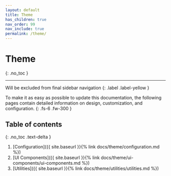 ```yaml
---
layout: default
title: Theme
has_children: true
nav_order: 99
nav_include: true
permalink: /theme/
---
```


# Theme
{: .no_toc }

---

Will be excluded from final sidebar navigation
{: .label .label-yellow }

To make it as easy as possible to update this documentation, the following pages contain detailed information on design, customization, and configuration.
{: .fs-6 .fw-300 }

## Table of contents
{: .no_toc .text-delta }

1. [Configuration]({{ site.baseurl }}{% link docs/theme/configuration.md %})
2. [UI Components]({{ site.baseurl }}{% link docs/theme/ui-components/ui-components.md %})
3. [Utilities]({{ site.baseurl }}{% link docs/theme/utilities/utilities.md %})
